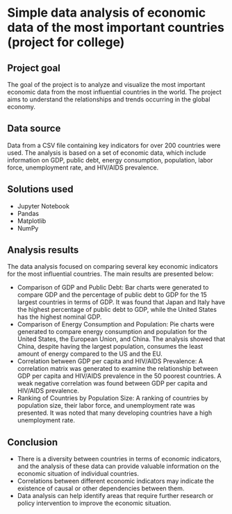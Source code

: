 # Simple data analysis of economic data of the most important countries (project for college)

## Project goal
The goal of the project is to analyze and visualize the most important economic data from the most influential countries in the world. The project aims to understand the relationships and trends occurring in the global economy.

## Data source
Data from a CSV file containing key indicators for over 200 countries were used. The analysis is based on a set of economic data, which include information on GDP, public debt, energy consumption, population, labor force, unemployment rate, and HIV/AIDS prevalence.

## Solutions used
 - Jupyter Notebook
 - Pandas
 - Matplotlib
 - NumPy

## Analysis results
The data analysis focused on comparing several key economic indicators for the most influential countries. The main results are presented below:

 - Comparison of GDP and Public Debt: Bar charts were generated to compare GDP and the percentage of public debt to GDP for the 15 largest countries in terms of GDP. It was found that Japan and Italy have the highest percentage of public debt to GDP, while the United States has the highest nominal GDP.
 - Comparison of Energy Consumption and Population: Pie charts were generated to compare energy consumption and population for the United States, the European Union, and China. The analysis showed that China, despite having the largest population, consumes the least amount of energy compared to the US and the EU.
 - Correlation between GDP per capita and HIV/AIDS Prevalence: A correlation matrix was generated to examine the relationship between GDP per capita and HIV/AIDS prevalence in the 50 poorest countries. A weak negative correlation was found between GDP per capita and HIV/AIDS prevalence.
 - Ranking of Countries by Population Size: A ranking of countries by population size, their labor force, and unemployment rate was presented. It was noted that many developing countries have a high unemployment rate.

## Conclusion
 - There is a diversity between countries in terms of economic indicators, and the analysis of these data can provide valuable information on the economic situation of individual countries.
 - Correlations between different economic indicators may indicate the existence of causal or other dependencies between them.
 - Data analysis can help identify areas that require further research or policy intervention to improve the economic situation.
